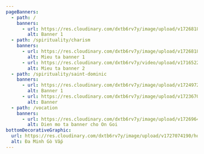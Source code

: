 ```yaml
---
pageBanners:
  - path: /
    banners:
      - url: https://res.cloudinary.com/dxtb6rv7y/image/upload/v1726818877/hin_trang_chu_sjtii5.jpg
        alt: Banner 1
  - path: /spirituality/charism
    banners:
      - url: https://res.cloudinary.com/dxtb6rv7y/image/upload/v1726818877/hin_trang_chu_sjtii5.jpg
        alt: Mieu ta banner 1
      - url: https://res.cloudinary.com/dxtb6rv7y/video/upload/v1716522866/h006976fb_V0139_017_1080p_12000br_iuat6q.mp4
        alt: Mieu ta banner 2
  - path: /spirituality/saint-dominic
    banners:
      - url: https://res.cloudinary.com/dxtb6rv7y/image/upload/v1724972122/Da_Minh_kcm4sa.svg
        alt: Banner 1
      - url: https://res.cloudinary.com/dxtb6rv7y/image/upload/v1723670153/hinh-so_jas0ec.jpg
        alt: Banner
  - path: /vocation
    banners:
      - url: https://res.cloudinary.com/dxtb6rv7y/image/upload/v1726964874/3_oxkvzl.jpg
        alt: Dien mo ta banner cho On Goi
bottomDecorativeGraphic:
  url: https://res.cloudinary.com/dxtb6rv7y/image/upload/v1727074190/hoa_van_header_nrqgtw.svg
  alt: Đa Minh Gò Vấp
---
```

